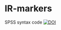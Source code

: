 # IR-markers
SPSS syntax code
[![DOI](https://zenodo.org/badge/632155457.svg)](https://zenodo.org/badge/latestdoi/632155457)
